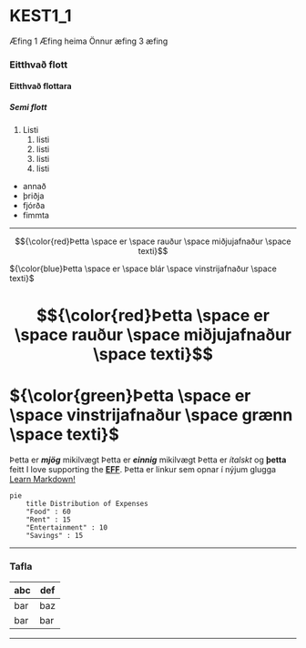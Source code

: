 # KEST1_1
Æfing 1
Æfing heima
Önnur æfing
3 æfing
### Eitthvað flott
#### Eitthvað flottara
##### Semi flott

1. Listi
   1. listi
   2. listi
   3. listi
   4. listi
 - annað
 - þriðja
 - fjórða
 - fimmta
---
$${\color{red}Þetta \space er \space rauður \space miðjujafnaður \space texti}$$
 
${\color{blue}Þetta \space er \space blár \space vinstrijafnaður \space texti}$

# $${\color{red}Þetta \space er \space rauður \space miðjujafnaður \space texti}$$

# ${\color{green}Þetta \space er \space vinstrijafnaður \space grænn \space texti}$
 
 Þetta er ***mjög*** mikilvægt
Þetta er ___einnig___ mikilvægt
Þetta er *ítalskt* og **þetta** feitt
I love supporting the **[EFF](https://eff.org)**.
Þetta er linkur sem opnar í nýjum glugga
<a href="https://www.markdownguide.org" target="_blank">Learn Markdown!</a>

```mermaid
pie
    title Distribution of Expenses
    "Food" : 60
    "Rent" : 15
    "Entertainment" : 10
    "Savings" : 15
```
---
### Tafla
| abc | def |
| --- | --- |
| bar | baz |
| bar | bar |
---

